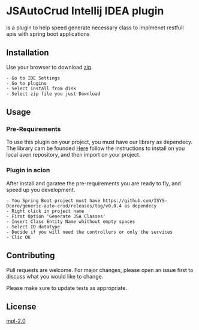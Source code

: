 # JSAutoCrud Intellij IDEA plugin

Is a plugin to help speed generate necessary class to implmenet restfull apis with spring boot applications

## Installation

Use your browser to download [zip](https://github.com/Domingos-Masta/JSAutoCrudPlugin/releases/tag/v0.0.5).

```intellij IDEA
- Go to IDE Settings
- Go to plugins
- Select install from disk
- Select zip file you just Download
```

## Usage

### Pre-Requirements

To use this plugin on your project, you must have our library as dependecy.
The library cam be founded [Here](https://github.com/ISYS-Dcore/generic-auto-crud/releases/tag/v0.0.4) 
follow the instructions to install on you local aven repository, and then import on your project.

### Plugin in acion

After install and garatee the pre-requirements you are ready to fly, and speed up you development.

```intellij IDEA
- You Spring Boot project must have https://github.com/ISYS-Dcore/generic-auto-crud/releases/tag/v0.0.4 as dependecy
- Right click in project name
- First Option 'Generate JSA Classes'
- Insert Class Entity Name whithout empty spaces
- Select ID datatype
- Decide if you will need the controllers or only the services
- Clic OK
```

## Contributing

Pull requests are welcome. For major changes, please open an issue first
to discuss what you would like to change.

Please make sure to update tests as appropriate.

## License

[mpl-2.0](https://choosealicense.com/licenses/mpl-2.0/)
